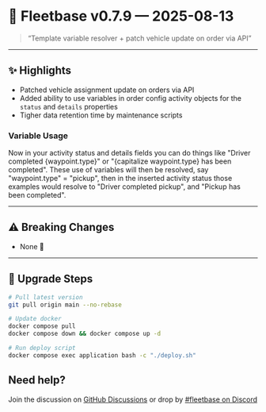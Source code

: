 # 🚀 Fleetbase v0.7.9 — 2025-08-13

> “Template variable resolver + patch vehicle update on order via API”

---

## ✨ Highlights
- Patched vehicle assignment update on orders via API
- Added ability to use variables in order config activity objects for the `status` and `details` properties
- Tigher data retention time by maintenance scripts

### Variable Usage
Now in your activity status and details fields you can do things like "Driver completed {waypoint.type}" or "{capitalize waypoint.type} has been completed". These use of variables will then be resolved, say "waypoint.type" = "pickup", then in the inserted activity status those examples would resolve to "Driver completed pickup", and "Pickup has been completed".

---

## ⚠️ Breaking Changes
- None 🙂

---

## 🔧 Upgrade Steps
```bash
# Pull latest version
git pull origin main --no-rebase

# Update docker
docker compose pull
docker compose down && docker compose up -d

# Run deploy script
docker compose exec application bash -c "./deploy.sh"
```

## Need help? 
Join the discussion on [GitHub Discussions](https://github.com/fleetbase/fleetbase/discussions) or drop by [#fleetbase on Discord](https://discord.com/invite/HnTqQ6zAVn)